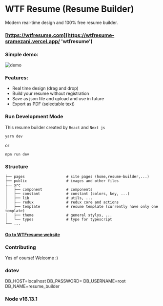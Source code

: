 # WTF Resume (Resume Builder)

Modern real-time design and 100% free resume builder.

### [https://wtfresume.com](https://wtfresume-sramezani.vercel.app/ 'wtfresume')

### Simple demo:

![demo](https://user-images.githubusercontent.com/33284430/86123944-eab5b500-bb0c-11ea-9e6f-f3d156f2eb41.gif)

### Features:

-   Real time design (drag and drop)
-   Build your resume without registration
-   Save as json file and upload and use in future
-   Export as PDF (selectable text)

### Run Development Mode

This resume builder created by `React` and `Next js`

```
yarn dev
```

or

```
npm run dev
```

### Structure

    ├── pages                   # site pages (home,resume-builder,...)
    ├── public                  # images and other files
    ├── src
    │   ├── component           # components
    │   ├── constant            # constant (colors, key, ...)
    │   ├── lib                 # utils, ...
    │   ├── redux               # redux core and actions
    │   ├── template            # resume template (currently have only one template)
    │   ├── theme               # general stylys, ...
    │   └── types               # type for typescript
    └── ...

#### [Go to WTFresume website](https://wtfresume-sramezani.vercel.app/ 'wtfresume')

### Contributing

Yes of course! Welcome :)

### dotev

DB_HOST=localhost
DB_PASSWORD=
DB_USERNAME=root
DB_NAME=resume_builder

### Node v16.13.1
